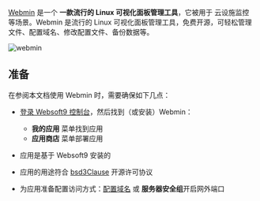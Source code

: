 [Webmin](https://www.webmin.com/) 是一个 **一款流行的 Linux 可视化面板管理工具**，它被用于 云设施监控  等场景。Webmin 是流行的 Linux 可视化面板管理工具，免费开源，可轻松管理文件、配置域名、修改配置文件、备份数据等。


![webmin](https://libs.websoft9.com/Websoft9/DocsPicture/zh/webmin/webmin-dashboard-websoft9.png)


## 准备

在参阅本文档使用 Webmin 时，需要确保如下几点：

- [登录 Websoft9 控制台](./login-console)，然后找到（或安装）Webmin：
  - **我的应用** 菜单找到应用 
  - **应用商店** 菜单部署应用

- 应用是基于 Websoft9 安装的


- 应用的用途符合 [bsd3Clause](https://opensource.org/licenses/BSD-3-Clause) 开源许可协议


- 为应用准备配置访问方式：[配置域名](./domain-set) 或 **服务器安全组**开启网外端口